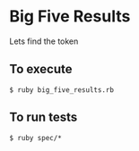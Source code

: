 # Big Five Results

  Lets find the token

## To execute

    $ ruby big_five_results.rb

## To run tests

    $ ruby spec/*
